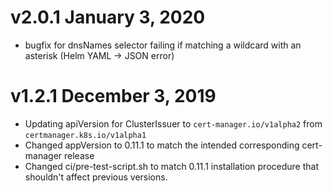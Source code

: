 # v2.0.1 January 3, 2020
- bugfix for dnsNames selector failing if matching a wildcard with an asterisk (Helm YAML -> JSON error)

# v1.2.1 December 3, 2019
- Updating apiVersion for ClusterIssuer to `cert-manager.io/v1alpha2` from `certmanager.k8s.io/v1alpha1`
- Changed appVersion to 0.11.1 to match the intended corresponding cert-manager release
- Changed ci/pre-test-script.sh to match 0.11.1 installation procedure that shouldn't affect previous versions.
